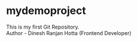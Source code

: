 # mydemoproject
This is my first Git Repository.
<br>
Author - Dinesh Ranjan Hotta (Frontend Developer)
